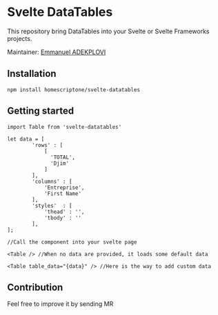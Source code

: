 
# Svelte DataTables

This repository bring DataTables into your Svelte or Svelte Frameworks
projects.

Maintainer: [Emmanuel ADEKPLOVI](https://github.com/manutheblacker)

Installation
------------

    npm install homescriptone/svelte-datatables



Getting started
---------------

    import Table from 'svelte-datatables'
    
    let data = [
            'rows' : [
                [
                  'TOTAL',
                  'Djim'
                ]
            ], 
            'columns' : [
                'Entreprise',
                'First Name'
            ],
            'styles'  : [
                'thead' : '',
                'tbody' : ''
            ],
    ];
    
    //Call the component into your svelte page
    
    <Table /> //When no data are provided, it loads some default data
    
    <Table table_data="{data}" /> //Here is the way to add custom data
  
   
## Contribution

Feel free to improve it by sending MR

